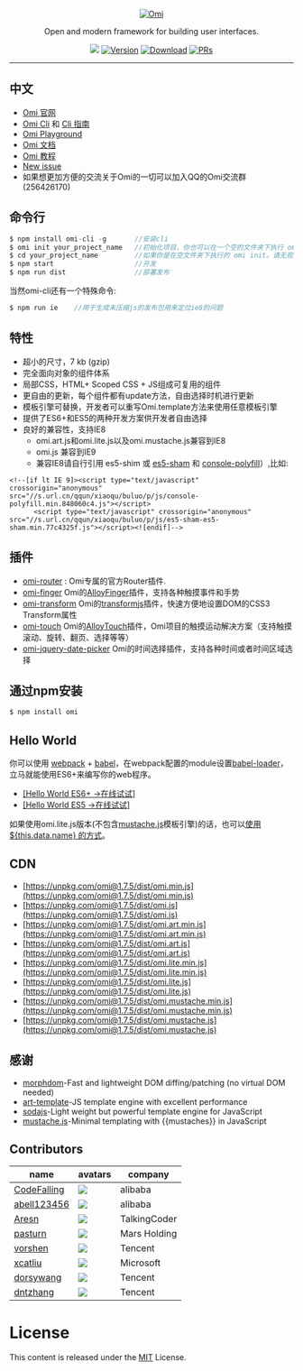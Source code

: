 <p align="center">
  <a href ="##"><img alt="Omi" src="http://images2015.cnblogs.com/blog/105416/201701/105416-20170120114244046-622856943.png"></a>
</p>
<p align="center">
Open and modern framework for building user interfaces.
</p>
<p align="center">
  <a href="https://travis-ci.org/AlloyTeam/omi"><img src="https://travis-ci.org/AlloyTeam/omi.svg"></a>
  <a href="https://www.npmjs.com/package/omi"><img src="https://img.shields.io/npm/v/omi.svg" alt="Version"></a>
  <a href="https://www.npmjs.com/package/omi"><img src="https://img.shields.io/npm/dm/omi.svg" alt="Download"></a>
  <a href="CONTRIBUTING.md"><img src="https://img.shields.io/badge/PRs-welcome-brightgreen.svg" alt="PRs"></a>
</p>

---

## 中文

* [Omi 官网](http://www.omijs.org)
* [Omi Cli](https://github.com/AlloyTeam/omi-cli) 和 [Cli 指南](https://github.com/AlloyTeam/omi-cli#用户指南)
* [Omi Playground](http://alloyteam.github.io/omi/example/playground/)
* [Omi 文档](https://github.com/AlloyTeam/omi/blob/master/tutorial/all.md)
* [Omi 教程](https://github.com/AlloyTeam/omi/tree/master/tutorial#omi-相关文章)
* [New issue](https://github.com/AlloyTeam/omi/issues/new)
* 如果想更加方便的交流关于Omi的一切可以加入QQ的Omi交流群(256426170)

## 命令行

``` js
$ npm install omi-cli -g       //安装cli
$ omi init your_project_name   //初始化项目，你也可以在一个空的文件夹下执行 omi init
$ cd your_project_name         //如果你是在空文件夹下执行的 omi init。请无视这条命令
$ npm start                    //开发
$ npm run dist                 //部署发布
```

当然omi-cli还有一个特殊命令:

``` js
$ npm run ie    //用于生成未压缩js的发布包用来定位ie8的问题
```

## 特性

* 超小的尺寸，7 kb (gzip)
* 完全面向对象的组件体系
* 局部CSS，HTML+ Scoped CSS + JS组成可复用的组件
* 更自由的更新，每个组件都有update方法，自由选择时机进行更新
* 模板引擎可替换，开发者可以重写Omi.template方法来使用任意模板引擎
* 提供了ES6+和ES5的两种开发方案供开发者自由选择
* 良好的兼容性，支持IE8
    * omi.art.js和omi.lite.js以及omi.mustache.js兼容到IE8
    * omi.js 兼容到IE9
    * 兼容IE8请自行引用 es5-shim 或 [es5-sham](//s.url.cn/qqun/xiaoqu/buluo/p/js/es5-sham-es5-sham.min.77c4325f.js) 和 [console-polyfill](//s.url.cn/qqun/xiaoqu/buluo/p/js/console-polyfill.min.848060c4.js)）,比如:

```
<!--[if lt IE 9]><script type="text/javascript" crossorigin="anonymous" src="//s.url.cn/qqun/xiaoqu/buluo/p/js/console-polyfill.min.848060c4.js"></script>
      <script type="text/javascript" crossorigin="anonymous" src="//s.url.cn/qqun/xiaoqu/buluo/p/js/es5-sham-es5-sham.min.77c4325f.js"></script><![endif]-->
```

## 插件

* [omi-router](https://github.com/AlloyTeam/omi/tree/master/plugins/omi-router) : Omi专属的官方Router插件.
* [omi-finger](https://github.com/AlloyTeam/omi/tree/master/plugins/omi-finger) Omi的[AlloyFinger](https://github.com/AlloyTeam/AlloyFinger)插件，支持各种触摸事件和手势
* [omi-transform](https://github.com/AlloyTeam/omi/tree/master/plugins/omi-transform) Omi的[transformjs](https://alloyteam.github.io/AlloyTouch/transformjs/)插件，快速方便地设置DOM的CSS3 Transform属性
* [omi-touch](https://github.com/AlloyTeam/omi/tree/master/plugins/omi-touch) Omi的[AlloyTouch](https://github.com/AlloyTeam/AlloyTouch)插件，Omi项目的触摸运动解决方案（支持触摸滚动、旋转、翻页、选择等等）
* [omi-jquery-date-picker](https://github.com/AlloyTeam/omi/tree/master/plugins/omi-jquery-date-picker) Omi的时间选择插件，支持各种时间或者时间区域选择

## 通过npm安装

``` js
$ npm install omi
```

## Hello World

你可以使用 [webpack](https://webpack.github.io/) + [babel](http://babeljs.io/)，在webpack配置的module设置[babel-loader](https://github.com/babel/babel-loader)，立马就能使用ES6+来编写你的web程序。

* [[Hello World ES6+ ->在线试试]](http://alloyteam.github.io/omi/website/redirect.html?type=hello_nest)
* [[Hello World ES5  ->在线试试]](http://alloyteam.github.io/omi/website/redirect.html?type=hello_es5)

如果使用omi.lite.js版本(不包含[mustache.js](https://github.com/janl/mustache.js)模板引擎)的话，也可以[使用 ${this.data.name} 的方式](http://alloyteam.github.io/omi/website/redirect.html?type=without_tpl)。

## CDN

* [https://unpkg.com/omi@1.7.5/dist/omi.min.js](https://unpkg.com/omi@1.7.5/dist/omi.min.js)
* [https://unpkg.com/omi@1.7.5/dist/omi.js](https://unpkg.com/omi@1.7.5/dist/omi.js)
* [https://unpkg.com/omi@1.7.5/dist/omi.art.min.js](https://unpkg.com/omi@1.7.5/dist/omi.art.min.js)
* [https://unpkg.com/omi@1.7.5/dist/omi.art.js](https://unpkg.com/omi@1.7.5/dist/omi.art.js)
* [https://unpkg.com/omi@1.7.5/dist/omi.lite.min.js](https://unpkg.com/omi@1.7.5/dist/omi.lite.min.js)
* [https://unpkg.com/omi@1.7.5/dist/omi.lite.js](https://unpkg.com/omi@1.7.5/dist/omi.lite.js)
* [https://unpkg.com/omi@1.7.5/dist/omi.mustache.min.js](https://unpkg.com/omi@1.7.5/dist/omi.mustache.min.js)
* [https://unpkg.com/omi@1.7.5/dist/omi.mustache.js](https://unpkg.com/omi@1.7.5/dist/omi.mustache.js)

## 感谢

* [morphdom](https://github.com/patrick-steele-idem/morphdom)-Fast and lightweight DOM diffing/patching (no virtual DOM needed)
* [art-template](https://github.com/aui/art-template)-JS template engine with excellent performance
* [sodajs](https://github.com/AlloyTeam/sodajs)-Light weight but powerful template engine for JavaScript
* [mustache.js](https://github.com/janl/mustache.js)-Minimal templating with {{mustaches}} in JavaScript

## Contributors

|name   |avatars   |company   |
|---|---|---|
|  [CodeFalling](https://github.com/CodeFalling) |  ![](https://avatars3.githubusercontent.com/u/5436704?v=3&s=60)  |  alibaba |
|  [abell123456](https://github.com/abell123456) |  ![](https://avatars1.githubusercontent.com/u/2232380?v=3&s=60)  |  alibaba |
|  [Aresn](https://github.com/icarusion) |  ![](https://avatars3.githubusercontent.com/u/5370542?v=3&s=60)  |  TalkingCoder |
|  [pasturn](https://github.com/pasturn) |  ![](https://avatars2.githubusercontent.com/u/6126885?v=3&s=60)  | Mars Holding  |
|  [vorshen](https://github.com/vorshen) | ![](https://avatars2.githubusercontent.com/u/10334783?v=3&s=60)  |  Tencent |
|  [xcatliu](https://github.com/xcatliu) |  ![](https://avatars3.githubusercontent.com/u/5453359?v=3&s=60)  |  Microsoft |
|  [dorsywang](https://github.com/dorsywang) |  ![](https://avatars3.githubusercontent.com/u/7475208?v=3&s=60)  |  Tencent |
|  [dntzhang](https://github.com/dntzhang) | ![](https://avatars2.githubusercontent.com/u/7917954?v=3&s=60)  |  Tencent |

# License
This content is released under the [MIT](http://opensource.org/licenses/MIT) License.
